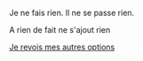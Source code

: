 Je ne fais rien. Il ne se passe rien.

A rien de fait ne s'ajout rien

[Je revois mes autres options](../feu-de-camp.md)